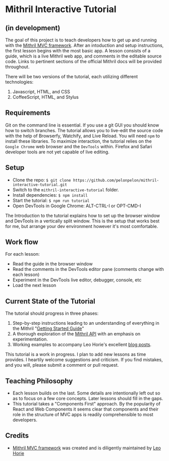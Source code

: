 # Mithril Interactive Tutorial

## (in development)

The goal of this project is to teach developers how to get up and running
with the [Mithril MVC framework](http://mithril.js.org).
After an intoduction and setup instructions, the first lesson begins
with the most basic app. A lesson consists of a guide, which is a live Mithril
web app, and comments in the editable source code. Links to pertinent sections of the official Mithril docs will
be provided throughout.

There will be two versions of the tutorial, each utilizing different technologies:

1.  Javascript, HTML, and CSS
2.  CoffeeScript, HTML, and Stylus

## Requirements

Git on the command line is essential. If you use a git GUI you should know how to switch branches.
The tutorial allows you to live-edit the source code with the help of
Browserfy, Watchify, and Live Reload. You will need `npm` to install these
libraries. To maximize interaction, the tutorial relies on the `Google Chrome`
web browser and the `DevTools` within. Firefox and Safari developer tools are
not yet capable of live editing. 

## Setup

- Clone the repo: `$ git clone https://github.com/pelonpelon/mithril-interactive-tutorial.git`
- Switch to the `mithril-interactive-tutorial` folder.
- Install dependencies: `$ npm install`
- Start the tutorial: `$ npm run tutorial`
- Open DevTools in Google Chrome: ALT-CTRL-I or OPT-CMD-I
 
The Introduction to the tutorial explains how to set up the browser window and
DevTools in a vertically split window. This is the setup that works best for
me, but arrange your dev environment however it's most comfortable. 

## Work flow

For each lesson:

- Read the guide in the browser window
- Read the comments in the DevTools editor pane (comments change with each lesson)
- Experiment in the DevTools live editor, debugger, console, etc
- Load the next lesson

## Current State of the Tutorial

The tutorial should progress in three phases:

1.  Step-by-step instructions leading to an understanding of everything in the Mithril "[Getting Started Guide](http://lhorie.github.io/mithril/getting-started.html)"
2.  A thorough exploration of the [Mithril API](http://lhorie.github.io/mithril/mithril.html) with an emphasis on experimentation. 
3.  Working examples to accompany Leo Horie's excellent [blog posts](http://lhorie.github.io/mithril-blog/).

This tutorial is a work in progress. I plan to add new lessons as time provides. I heartily welcome suggestions and criticism.
If you find mistakes, and you will, please submit a comment or pull request. 

## Teaching Philosophy

- Each lesson builds on the last. Some details are intentionally left out so as to focus on a few core concepts. Later lessons should fill in the gaps.
- This tutorial takes a "Components First" approach. By the popularity of React and Web Components it seems clear that components and their role in
the structure of MVC apps is readily comprehensible to most developers.

## Credits

- [Mithril MVC framework](http://mithril.js.org) was created and is diligently maintained by [Leo Horie](https://github.com/lhorie)

